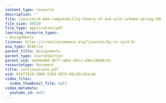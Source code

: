 ```yaml
---
content_type: resource
description: ''
file: /courses/6-844-computability-theory-of-and-with-scheme-spring-2003/0167701920b6535d997466c55ca5acab_continuations.pdf
file_size: 50539
file_type: application/pdf
learning_resource_types:
- Assignments
license: https://creativecommons.org/licenses/by-nc-sa/4.0/
ocw_type: OCWFile
parent_title: Assignments
parent_type: CourseSection
parent_uid: 4e8dd40d-dbff-a8ac-64cc-e9ec108d674c
resourcetype: Document
title: continuations.pdf
uid: 01677019-20b6-535d-9974-66c55ca5acab
video_files:
  video_thumbnail_file: null
video_metadata:
  youtube_id: null
---
```


